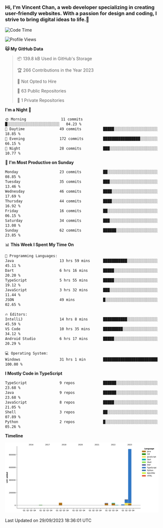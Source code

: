 ### Hi, I'm Vincent Chan, a web developer specializing in creating user-friendly websites. With a passion for design and coding, I strive to bring digital ideas to life.👋

<!--
**hkvincent/hkvincent** is a ✨ _special_ ✨ repository because its `README.md` (this file) appears on your GitHub profile.

Here are some ideas to get you started:

- 🔭 I’m currently working on ...
- 🌱 I’m currently learning ...
- 👯 I’m looking to collaborate on ...
- 🤔 I’m looking for help with ...
- 💬 Ask me about ...
- 📫 How to reach me: ...
- 😄 Pronouns: ...
- ⚡ Fun fact: ...
-->
<!--START_SECTION:waka-->
![Code Time](http://img.shields.io/badge/Code%20Time-445%20hrs%2047%20mins-blue)

![Profile Views](http://img.shields.io/badge/Profile%20Views-0-blue)

**🐱 My GitHub Data** 

> 📦 139.8 kB Used in GitHub's Storage 
 > 
> 🏆 266 Contributions in the Year 2023
 > 
> 🚫 Not Opted to Hire
 > 
> 📜 63 Public Repositories 
 > 
> 🔑 1 Private Repositories 
 > 
**I'm a Night 🦉** 

```text
🌞 Morning                11 commits          █░░░░░░░░░░░░░░░░░░░░░░░░   04.23 % 
🌆 Daytime                49 commits          █████░░░░░░░░░░░░░░░░░░░░   18.85 % 
🌃 Evening                172 commits         █████████████████░░░░░░░░   66.15 % 
🌙 Night                  28 commits          ███░░░░░░░░░░░░░░░░░░░░░░   10.77 % 
```
📅 **I'm Most Productive on Sunday** 

```text
Monday                   23 commits          ██░░░░░░░░░░░░░░░░░░░░░░░   08.85 % 
Tuesday                  35 commits          ███░░░░░░░░░░░░░░░░░░░░░░   13.46 % 
Wednesday                46 commits          ████░░░░░░░░░░░░░░░░░░░░░   17.69 % 
Thursday                 44 commits          ████░░░░░░░░░░░░░░░░░░░░░   16.92 % 
Friday                   16 commits          ██░░░░░░░░░░░░░░░░░░░░░░░   06.15 % 
Saturday                 34 commits          ███░░░░░░░░░░░░░░░░░░░░░░   13.08 % 
Sunday                   62 commits          ██████░░░░░░░░░░░░░░░░░░░   23.85 % 
```


📊 **This Week I Spent My Time On** 

```text
💬 Programming Languages: 
Java                     13 hrs 59 mins      ███████████░░░░░░░░░░░░░░   45.11 % 
Dart                     6 hrs 16 mins       █████░░░░░░░░░░░░░░░░░░░░   20.20 % 
TypeScript               5 hrs 55 mins       █████░░░░░░░░░░░░░░░░░░░░   19.12 % 
JavaScript               3 hrs 32 mins       ███░░░░░░░░░░░░░░░░░░░░░░   11.44 % 
JSON                     49 mins             █░░░░░░░░░░░░░░░░░░░░░░░░   02.65 % 

🔥 Editors: 
IntelliJ                 14 hrs 8 mins       ███████████░░░░░░░░░░░░░░   45.59 % 
VS Code                  10 hrs 35 mins      █████████░░░░░░░░░░░░░░░░   34.12 % 
Android Studio           6 hrs 17 mins       █████░░░░░░░░░░░░░░░░░░░░   20.29 % 

💻 Operating System: 
Windows                  31 hrs 1 min        █████████████████████████   100.00 % 
```

**I Mostly Code in TypeScript** 

```text
TypeScript               9 repos             ██████░░░░░░░░░░░░░░░░░░░   23.68 % 
Java                     9 repos             ██████░░░░░░░░░░░░░░░░░░░   23.68 % 
JavaScript               8 repos             █████░░░░░░░░░░░░░░░░░░░░   21.05 % 
Shell                    3 repos             ██░░░░░░░░░░░░░░░░░░░░░░░   07.89 % 
Python                   2 repos             █░░░░░░░░░░░░░░░░░░░░░░░░   05.26 % 
```



**Timeline**

![Lines of Code chart](https://raw.githubusercontent.com/hkvincent/hkvincent/main/assets/bar_graph.png)


 Last Updated on 29/09/2023 18:36:01 UTC
<!--END_SECTION:waka-->
